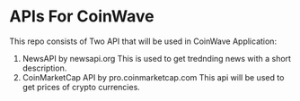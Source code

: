# APIs For CoinWave 
This repo consists of Two API that will be used in CoinWave Application:
1. NewsAPI by newsapi.org This is used to get trednding news with a short description. 
2. CoinMarketCap API by pro.coinmarketcap.com This api will be used to get prices of crypto currencies. 
